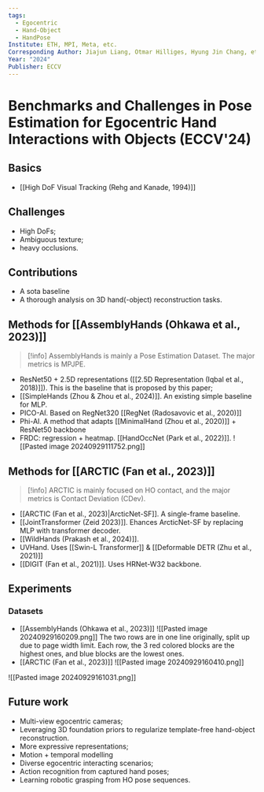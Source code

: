 ```yaml
---
tags:
  - Egocentric
  - Hand-Object
  - HandPose
Institute: ETH, MPI, Meta, etc.
Corresponding Author: Jiajun Liang, Otmar Hilliges, Hyung Jin Chang, etc.
Year: "2024"
Publisher: ECCV
---
```

# Benchmarks and Challenges in Pose Estimation for Egocentric Hand Interactions with Objects (ECCV'24)
## Basics
* [[High DoF Visual Tracking (Rehg and Kanade, 1994)]]
## Challenges
* High DoFs;
* Ambiguous texture;
* heavy occlusions.
## Contributions
* A sota baseline 
* A thorough analysis on 3D hand(-object) reconstruction tasks.
## Methods for [[AssemblyHands (Ohkawa et al., 2023)]]
> [!info]
> AssemblyHands is mainly a Pose Estimation Dataset. The major metrics is MPJPE.

* ResNet50 + 2.5D representations ([[2.5D Representation (Iqbal et al., 2018)]]). This is the baseline that is proposed by this paper;
* [[SimpleHands (Zhou & Zhou et al., 2024)]]. An existing simple baseline for MLP.
* PICO-AI. Based on RegNet320 [[RegNet (Radosavovic et al., 2020)]]
* Phi-AI. A method that adapts [[MinimalHand (Zhou et al., 2020)]] + ResNet50 backbone
* FRDC: regression + heatmap. [[HandOccNet (Park et al., 2022)]].
![[Pasted image 20240929111752.png]]
## Methods for [[ARCTIC (Fan et al., 2023)]]

> [!info]
> ARCTIC is mainly focused on HO contact, and the major metrics is Contact Deviation (CDev).

* [[ARCTIC (Fan et al., 2023)|ArcticNet-SF]]. A single-frame baseline.
* [[JointTransformer (Zeid 2023)]]. Ehances ArcticNet-SF by replacing MLP with transformer decoder.
* [[WildHands (Prakash et al., 2024)]]. 
* UVHand. Uses [[Swin-L Transformer]] & [[Deformable DETR (Zhu et al., 2021)]]
* [[DIGIT (Fan et al., 2021)]]. Uses HRNet-W32 backbone.
## Experiments
### Datasets
* [[AssemblyHands (Ohkawa et al., 2023)]]
![[Pasted image 20240929160209.png]]
The two rows are in one line originally, split up due to page width limit. Each row, the 3 red colored blocks are the highest ones, and blue blocks are the lowest ones.
* [[ARCTIC (Fan et al., 2023)]]
![[Pasted image 20240929160410.png]]

![[Pasted image 20240929161031.png]]
## Future work
* Multi-view egocentric cameras;
* Leveraging 3D foundation priors to regularize template-free hand-object reconstruction.
* More expressive representations;
* Motion + temporal modelling
* Diverse egocentric interacting scenarios;
* Action recognition from captured hand poses;
* Learning robotic grasping from HO pose sequences.